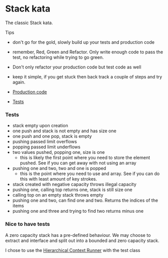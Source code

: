 # Stack kata

The classic Stack kata.

Tips
- don't go for the gold, slowly build up your tests and production code
- remember, Red, Green and Refactor. Only write enough code to pass the test, no refactoring while trying to go green. 
- Don't only refactor your production code but test code as well
- keep it simple, if you get stuck then back track a couple of steps and try again.

- [Production code](https://github.com/grant-burgess/tdd-katas/blob/master/stack/src/main/java/com/grantburgess/BoundedStack.java)
- [Tests](https://github.com/grant-burgess/tdd-katas/blob/master/stack/src/test/java/com/grantburgess/StackTest.java)

### Tests
- stack empty upon creation
- one push and stack is not empty and has size one
- one push and one pop, stack is empty
- pushing passed limit overflows
- popping passed limit underflows
- two values pushed, popping one, size is one
  - this is likely the first point where you need to store the element pushed. See if you can get away with not using an array
- pushing one and two, two and one is popped
  - this is the point where you need to use and array. See if you can do this with least amount of key strokes.
- stack created with negative capacity throws illegal capacity
- pushing one, calling top returns one, stack is still size one
- calling top on an empty stack throws empty
- pushing one and two, can find one and two. Returns the indices of the items
- pushing one and three and trying to find two returns minus one


### Nice to have tests
A zero capacity stack has a pre-defined behaviour. We may choose to extract and interface and split out into a bounded and zero capacity stack.

I chose to use the [Hierarchical Context Runner](https://github.com/bechte/junit-hierarchicalcontextrunner) with the test class